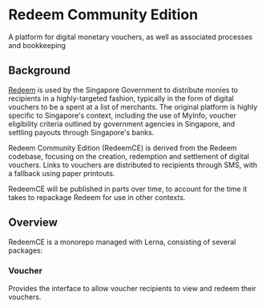 # Redeem Community Edition
A platform for digital monetary vouchers, as well as associated 
processes and bookkeeping

## Background

[Redeem](https://redeem.gov.sg) is used by the Singapore Government to 
distribute monies to recipients in a highly-targeted fashion, typically
in the form of digital vouchers to be a spent at a list of merchants. 
The original platform is highly specific to Singapore's context, including
the use of MyInfo, voucher eligibility criteria outlined by government
agencies in Singapore, and settling payouts through Singapore's banks.

Redeem Community Edition (RedeemCE) is derived from the Redeem codebase,
focusing on the creation, redemption and settlement of digital vouchers.
Links to vouchers are distributed to recipients through SMS, with a fallback
using paper printouts.

RedeemCE will be published in parts over time, to account for the time it
takes to repackage Redeem for use in other contexts.

## Overview

RedeemCE is a monorepo managed with Lerna, consisting of several packages:

### Voucher

Provides the interface to allow voucher recipients to view and redeem their
vouchers.
